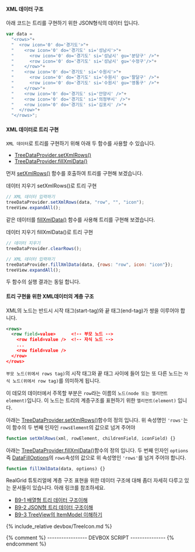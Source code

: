 
#### XML 데이터 구조

아래 코드는 트리를 구현하기 위한 JSON형식의 데이터 입니다.

```js
var data =
  "<rows>"+
  "  <row icon='0' do='경기도'>"+
  "    <row icon='0' do='경기도' si='성남시'>"+
  "      <row icon='0' do='경기도' si='성남시' gu='분당구' />"+
  "      <row icon='0' do='경기도' si='성남시' gu='수정구'/>"+
  "    </row>"+
  "    <row icon='0' do='경기도' si='수원시'>"+
  "      <row icon='0' do='경기도' si='수원시' gu='팔달구' />"+
  "      <row icon='0' do='경기도' si='수원시' gu='영통구' />"+
  "    </row>"+
  "    <row icon='0' do='경기도' si='안양시' />"+
  "    <row icon='0' do='경기도' si='의정부시' />"+
  "    <row icon='0' do='경기도' si='김포시' />"+
  "  </row>"+
  "</rows>";
```

#### XML 데이터로 트리 구현

`XML 데이터`로 트리를 구현하기 위해 아래 두 함수를 사용할 수 있습니다.

- [TreeDataProvider.setXmlRows()](http://help.realgrid.com/api/TreeDataProvider/setXmlRows/)
- [TreeDataProvider.fillXmlData()](http://help.realgrid.com/api/TreeDataProvider/fillXmlData/)

먼저 [setXmlRows()](http://help.realgrid.com/api/TreeDataProvider/setXmlRows/)
함수를 호출하여 트리를 구현해 보겠습니다.

<a class="btn primary small round lowercase clearRows">데이터 지우기</a>
<a class="btn primary small round lowercase" id="setXmlRows">setXmlRows()로 트리 구현</a>

```js
// XML 데이터 입력하기
treeDataProvider.setXmlRows(data, "row", "", "icon");
treeView.expandAll();
```

같은 데이터를 [fillXmlData()](http://help.realgrid.com/api/TreeDataProvider/fillXmlData/)
함수를 사용해 트리를 구현해 보겠습니다.

<a class="btn primary small round lowercase clearRows">데이터 지우기</a>
<a class="btn primary small round lowercase" id="fillXmlData">fillXmlData()로 트리 구현</a>

```js
// 데이터 지우기
treeDataProvider.clearRows();

// XML 데이터 입력하기
treeDataProvider.fillXmlData(data, {rows: "row", icon: "icon"});
treeView.expandAll();
```

두 함수의 실행 결과는 동일 합니다.

#### 트리 구현을 위한 XML데이터의 계층 구조

XML의 노드는 반드시 시작 태그(start-tag)와 끝 태그(end-tag)가 쌍을 이루어야 합니다.

```xml
<rows>
  <row field=value>      <!-- 부모 노드 -->
    <row field=value />  <!-- 자식 노드 -->
    ...
    <row field=value />
  </row>
</rows>
```

`부모 노드(위에서 rows tag)`의 시작 태그와 끝 태그 사이에 들어 있는 또 다른 노드는 `자식 노드(위에서 row tag)`를 의미하게 됩니다.

이 데모의 데이터에서 주목할 부분은 `row`라는 이름의 `노드(node 또는 엘리먼트 element)`입니다.
이 노드는 트리의 계층구조를 표현하기 위한 `엘리먼트(element)` 입니다.

아래는 [TreeDataProvider.setXmlRows()](http://help.realgrid.com/api/TreeDataProvider/setXmlRows/)함수의 정의 입니다.
위 속성명인 `'rows'`는 이 함수의 두 번째 인자인 `rowsElement`의 값으로 넘겨 주어야

```js
function setXmlRows(xml, rowElement, childrenField, iconField) {}
```

아래는 [TreeDataProvider.fillXmlData()](http://help.realgrid.com/api/TreeDataProvider/fillXmlData/)함수의 정의 입니다.
두 번째 인자인 `options` 즉 [DataFillOptions](http://help.realgrid.com/api/types/DataFillOptions/)의
`rows`속성의 값으로 위 속성명인 `'rows'`를 넘겨 주어야 합니다.

```js
function fillXmlData(data, options) {}
```

RealGrid 튜토리얼에 계층 구조 표현을 위한 데이터 구조에 대해 좀더 자세히 다루고 있는 문서들이 있습니다. 아래 링크를 참조하세요.

  - [B9-1 배열형 트리 데이터 구조이해](http://help.realgrid.com/tutorial/b9-1/)
  - [B9-2 JSON형 트리 데이터 구조이해](http://help.realgrid.com/tutorial/b9-2/)
  - [B9-3 TreeView의 ItemModel 이해하기](http://help.realgrid.com/tutorial/b9-3/)

{% include_relative devbox/TreeIcon.md %}

{% comment %} ----------------- DEVBOX SCRIPT --------------- {% endcomment %}
<script>
  var data =
    "<rows>"+
    "  <row icon='0' do='경기도'>"+
    "    <row icon='0' do='경기도' si='성남시'>"+
    "      <row icon='0' do='경기도' si='성남시' gu='분당구' />"+
    "      <row icon='0' do='경기도' si='성남시' gu='수정구'/>"+
    "    </row>"+
    "    <row icon='0' do='경기도' si='수원시'>"+
    "      <row icon='0' do='경기도' si='수원시' gu='팔달구' />"+
    "      <row icon='0' do='경기도' si='수원시' gu='영통구' />"+
    "    </row>"+
    "    <row icon='0' do='경기도' si='안양시' />"+
    "    <row icon='0' do='경기도' si='의정부시' />"+
    "    <row icon='0' do='경기도' si='김포시' />"+
    "  </row>"+
    "</rows>";

  $('#setXmlRows').click(function() {
    treeDataProvider.setXmlRows(data, "row", "", "icon");
    treeView.expandAll();
  });

  $('#fillXmlData').click(function() {
    treeDataProvider.fillXmlData(data, {rows: "row", icon: "icon"});
    treeView.expandAll();
  });

  $('.clearRows').click(function() {
    treeDataProvider.clearRows();
  });
</script>
